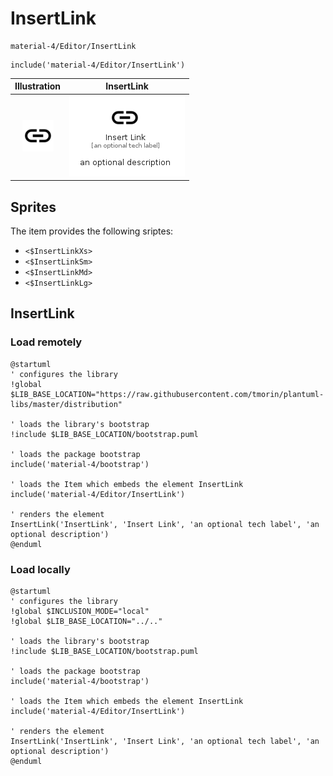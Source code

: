 # InsertLink


```text
material-4/Editor/InsertLink
```

```text
include('material-4/Editor/InsertLink')
```



| Illustration | InsertLink |
| :---: | :---: |
| ![illustration for Illustration](../../material-4/Editor/InsertLink.png) | ![illustration for InsertLink](../../material-4/Editor/InsertLink.Local.png) |



## Sprites
The item provides the following sriptes:

- `<$InsertLinkXs>`
- `<$InsertLinkSm>`
- `<$InsertLinkMd>`
- `<$InsertLinkLg>`





## InsertLink

### Load remotely
```plantuml
@startuml
' configures the library
!global $LIB_BASE_LOCATION="https://raw.githubusercontent.com/tmorin/plantuml-libs/master/distribution"

' loads the library's bootstrap
!include $LIB_BASE_LOCATION/bootstrap.puml

' loads the package bootstrap
include('material-4/bootstrap')

' loads the Item which embeds the element InsertLink
include('material-4/Editor/InsertLink')

' renders the element
InsertLink('InsertLink', 'Insert Link', 'an optional tech label', 'an optional description')
@enduml
```

### Load locally
```plantuml
@startuml
' configures the library
!global $INCLUSION_MODE="local"
!global $LIB_BASE_LOCATION="../.."

' loads the library's bootstrap
!include $LIB_BASE_LOCATION/bootstrap.puml

' loads the package bootstrap
include('material-4/bootstrap')

' loads the Item which embeds the element InsertLink
include('material-4/Editor/InsertLink')

' renders the element
InsertLink('InsertLink', 'Insert Link', 'an optional tech label', 'an optional description')
@enduml
```

